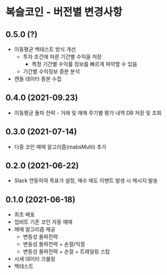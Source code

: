 #  복슬코인 - 버전별 변경사항

## 0.5.0 (?)
- 이동평균 백테스트 방식 개선 
  - 투자 조건에 따른 기간별 수익을 저장
    - 특정 기간별 수익률 정보를 빠르게 파악할 수 있음
  - 기간별 수익정보 증분 분석 
- 캔들 데이터 증분 수집

## 0.4.0 (2021-09.23)
- 이동평균 돌파 전략 - 거래 및 매매 주기별 평가 내역 DB 저장 및 조회

## 0.3.0 (2021-07-14)
- 다중 코인 매매 알고리즘(mabsMulti) 추가

## 0.2.0 (2021-06-22)
- Slack 연동하여 목표가 설정, 매수 매도 이벤트 발생 시 메시지 발송

## 0.1.0 (2021-06-18)
- 최초 배포
- 업비트 기준 코인 자동 매매
- 매매 알고리즘 제공
    - 변동성 돌파전략
    - 변동성 돌파전략 + 손절/익절
    - 변동성 돌파전략 + 손절 + 트레일링 스탑
- 시세 데이터 크롤링
- 백테스트 
